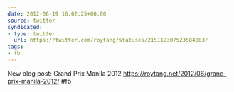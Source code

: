 ```yaml
---
date: 2012-06-19 16:02:25+00:00
source: twitter
syndicated:
- type: twitter
  url: https://twitter.com/roytang/statuses/215112307523584003/
tags:
- fb
---
```


New blog post: Grand Prix Manila 2012 https://roytang.net/2012/06/grand-prix-manila-2012/ #fb